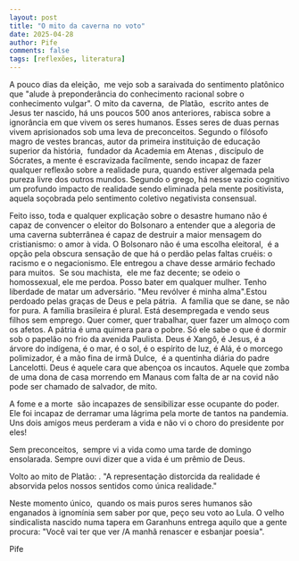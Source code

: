 ```yaml
---
layout: post
title: "O mito da caverna no voto"
date: 2025-04-28
author: Pife
comments: false
tags: [reflexões, literatura]
---
```


A pouco dias da eleição,  me vejo sob a saraivada do sentimento platônico que "alude à preponderância do conhecimento racional sobre o conhecimento vulgar". 
O mito da caverna,  de Platão,  escrito antes de Jesus ter nascido, há uns poucos 500 anos anteriores, rabisca sobre a ignorância em que vivem os seres humanos. Esses seres de duas pernas vivem aprisionados sob uma leva de preconceitos. Segundo o filósofo magro de vestes brancas, autor da primeira instituição de educação superior da história,  fundador da Academia em Atenas , discípulo de Sócrates, a mente é escravizada facilmente, sendo incapaz de fazer qualquer reflexão sobre a realidade pura, quando estiver algemada pela pureza livre dos outros mundos. Segundo o grego, há nesse vazio cognitivo um profundo impacto de realidade sendo eliminada pela mente positivista, aquela soçobrada pelo sentimento coletivo negativista consensual. 

Feito isso, toda e qualquer explicação sobre o desastre humano não é capaz de convencer o eleitor do Bolsonaro a entender que a alegoria de uma caverna subterrânea é capaz de destruir a maior mensagem do cristianismo: o amor à vida. 
O Bolsonaro não é uma escolha eleitoral,  é a opção pela obscura sensação de que há o perdão pelas faltas cruéis: o racismo e o negacionismo. Ele entregou a chave desse armário fechado para muitos.  Se sou machista,  ele me faz decente; se odeio o homossexual, ele me perdoa. Posso bater em qualquer mulher. Tenho liberdade de matar um adversário. "Meu revólver é minha alma".Estou perdoado pelas graças de Deus e pela pátria.  A família que se dane, se não for pura. A família brasileira é plural. Está desempregada e vendo seus filhos sem emprego. Quer comer, quer trabalhar, quer fazer um almoço com os afetos. A pátria é uma quimera para o pobre. Só ele sabe o que é dormir sob o papelão no frio da avenida Paulista. Deus é Xangô, é Jesus, é a árvore do indígena, é o mar, é o sol, é o espírito de luz, é Alá, é o morcego polimizador, é a mão fina de irmã Dulce,  é a quentinha diária do padre Lancelotti. Deus é aquele cara que abençoa os incautos. 
Aquele que zomba de uma dona de casa morrendo em Manaus com falta de ar na covid não pode ser chamado de salvador, de mito. 

A fome e a morte  são incapazes de sensibilizar esse ocupante do poder. Ele foi incapaz de derramar uma lágrima pela morte de tantos na pandemia. Uns dois amigos meus perderam a vida e não vi o choro do presidente por eles! 

Sem preconceitos,  sempre vi a vida como uma tarde de domingo ensolarada. Sempre ouvi dizer que a vida é um prêmio de Deus.


Volto ao mito de Platão: . "A representação distorcida da realidade é absorvida pelos nossos sentidos como única realidade." 

Neste momento único,  quando os mais puros seres humanos são enganados à ignomínia sem saber por que, peço seu voto ao Lula. O velho sindicalista nascido numa tapera em Garanhuns entrega aquilo que a gente procura: "Você vai ter que ver /A manhã renascer e esbanjar poesia". 

Pife